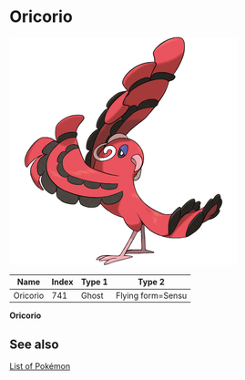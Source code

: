 # Oricorio


![Oricorio](images/741.png)

| **Name** | **Index** | **Type 1** | **Type 2** |
|----|----|----|----|
| Oricorio | 741 | Ghost | Flying form=Sensu  |

**Oricorio** 

## See also

[List of Pokémon](../pokemon.md)
